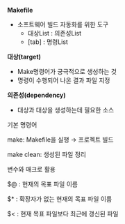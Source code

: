 **Makefile**

- 소프트웨어 빌드 자동화를 위한 도구
    - 대상List : 의존성List
    - [tab]      : 명령List

**대상(target)**

- Make명령어가 궁극적으로 생성하는 것
- 명령이 수행되어 나온 결과 파일 지정

**의존성(dependency)**

- 대상과 대상을 생성하는데 필요한 소스

기본 명령어

make: Makefile을 실행 → 프로젝트 빌드

make clean: 생성된 파일 정리

변수와 매크로 활용

$@ : 현재의 목표 파일 이름

$* : 확장자가 없는 현재의 목표 파일 이름

$< : 현재 목표 파일보다 최근에 갱신된 파일
